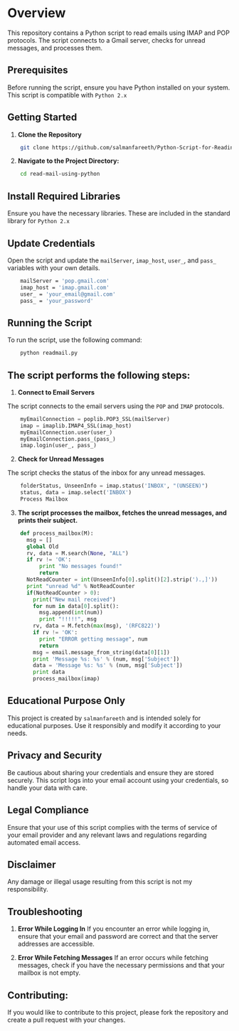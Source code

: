 # Overview

This repository contains a Python script to read emails using IMAP and POP protocols. The script connects to a Gmail server, checks for unread messages, and processes them.

## Prerequisites

Before running the script, ensure you have Python installed on your system. This script is compatible with `Python 2.x`

## Getting Started

1. **Clone the Repository**

```sh
    git clone https://github.com/salmanfareeth/Python-Script-for-Reading-Emails-Using-IMAP-and-POP.git
```

2. **Navigate to the Project Directory:**

```sh
    cd read-mail-using-python
```

## Install Required Libraries

Ensure you have the necessary libraries. These are included in the standard library for `Python 2.x`

## Update Credentials

Open the script and update the `mailServer`, `imap_host`, `user_`, and `pass_` variables with your own details.

```sh
    mailServer = 'pop.gmail.com'
    imap_host = 'imap.gmail.com'
    user_ = 'your_email@gmail.com'
    pass_ = 'your_password'
```

## Running the Script

To run the script, use the following command:

```sh
    python readmail.py
```
    
## The script performs the following steps:

1. **Connect to Email Servers**

The script connects to the email servers using the `POP` and `IMAP` protocols.

```py
    myEmailConnection = poplib.POP3_SSL(mailServer)
    imap = imaplib.IMAP4_SSL(imap_host)
    myEmailConnection.user(user_)
    myEmailConnection.pass_(pass_)
    imap.login(user_, pass_)
```

2. **Check for Unread Messages**
   
The script checks the status of the inbox for any unread messages.

```py
    folderStatus, UnseenInfo = imap.status('INBOX', "(UNSEEN)")
    status, data = imap.select('INBOX')
    Process Mailbox
```

3. **The script processes the mailbox, fetches the unread messages, and prints their subject.**

```py
    def process_mailbox(M):
      msg = []
      global Old
      rv, data = M.search(None, "ALL")
      if rv != 'OK':
          print "No messages found!"
          return
      NotReadCounter = int(UnseenInfo[0].split()[2].strip(').,]'))
      print "unread %d" % NotReadCounter
      if(NotReadCounter > 0):
        print("New mail received")
        for num in data[0].split():
          msg.append(int(num))
          print "!!!!!", msg
        rv, data = M.fetch(max(msg), '(RFC822)')
        if rv != 'OK':
          print "ERROR getting message", num
          return
        msg = email.message_from_string(data[0][1])
        print 'Message %s: %s' % (num, msg['Subject'])
        data = 'Message %s: %s' % (num, msg['Subject'])
        print data
        process_mailbox(imap)
```


## Educational Purpose Only

This project is created by `salmanfareeth` and is intended solely for educational purposes. Use it responsibly and modify it according to your needs.

## Privacy and Security

Be cautious about sharing your credentials and ensure they are stored securely. This script logs into your email account using your credentials, so handle your data with care.

## Legal Compliance

Ensure that your use of this script complies with the terms of service of your email provider and any relevant laws and regulations regarding automated email access.

## Disclaimer

Any damage or illegal usage resulting from this script is not my responsibility. 

## Troubleshooting

1. **Error While Logging In**
If you encounter an error while logging in, ensure that your email and password are correct and that the server addresses are accessible.

2. **Error While Fetching Messages** 
If an error occurs while fetching messages, check if you have the necessary permissions and that your mailbox is not empty.

## Contributing:

If you would like to contribute to this project, please fork the repository and create a pull request with your changes.
